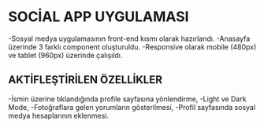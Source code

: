 # SOCİAL APP UYGULAMASI
-Sosyal medya uygulamasının front-end kısmı olarak hazırlandı.
-Anasayfa üzerinde 3 farklı component oluşturuldu.
-Responsive olarak mobile (480px) ve tablet (960px) üzerinde çalışıldı.

## AKTİFLEŞTİRİLEN ÖZELLİKLER
-İsmin üzerine tıklandığında profile sayfasına yönlendirme,
-Light ve Dark Mode,
-Fotoğraflara gelen yorumların gösterilmesi,
-Profil sayfasında sosyal medya hesaplarının eklenmesi.
